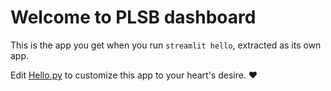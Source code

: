 # Welcome to PLSB dashboard

This is the app you get when you run `streamlit hello`, extracted as its own app.

Edit [Hello.py](./Hello.py) to customize this app to your heart's desire. ❤️
